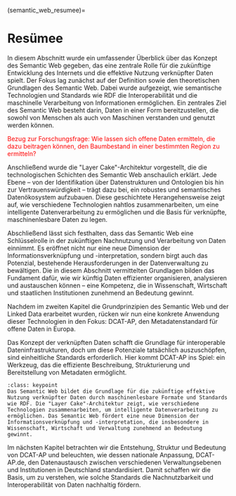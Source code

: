 (semantic_web_resumee)=
# Resümee
 
In diesem Abschnitt wurde ein umfassender Überblick über das Konzept des Semantic Web gegeben, das eine zentrale Rolle für die zukünftige Entwicklung des Internets und die effektive Nutzung verknüpfter Daten spielt. Der Fokus lag zunächst auf der Definition sowie den theoretischen Grundlagen des Semantic Web. Dabei wurde aufgezeigt, wie semantische Technologien und Standards wie RDF die Interoperabilität und die maschinelle Verarbeitung von Informationen ermöglichen. Ein zentrales Ziel des Semantic Web besteht darin, Daten in einer Form bereitzustellen, die sowohl von Menschen als auch von Maschinen verstanden und genutzt werden können.

<span style="color:red">Bezug zur Forschungsfrage: Wie lassen sich offene Daten ermitteln, die dazu beitragen können, den Baumbestand in einer bestimmten Region zu ermitteln?</span>


Anschließend wurde die "Layer Cake"-Architektur vorgestellt, die die technologischen Schichten des Semantic Web anschaulich erklärt. Jede Ebene – von der Identifikation über Datenstrukturen und Ontologien bis hin zur Vertrauenswürdigkeit – trägt dazu bei, ein robustes und semantisches Datenökosystem aufzubauen. Diese geschichtete Herangehensweise zeigt auf, wie verschiedene Technologien nahtlos zusammenarbeiten, um eine intelligente Datenverarbeitung zu ermöglichen und die Basis für verknüpfte, maschinenlesbare Daten zu legen.

Abschließend lässt sich festhalten, dass das Semantic Web eine Schlüsselrolle in der zukünftigen Nachnutzung und Verarbeitung von Daten einnimmt. Es eröffnet nicht nur eine neue Dimension der Informationsverknüpfung und -interpretation, sondern birgt auch das Potenzial, bestehende Herausforderungen in der Datenverwaltung zu bewältigen. Die in diesem Abschnitt vermittelten Grundlagen bilden das Fundament dafür, wie wir künftig Daten effizienter organisieren, analysieren und austauschen können – eine Kompetenz, die in Wissenschaft, Wirtschaft und staatlichen Institutionen zunehmend an Bedeutung gewinnt.

Nachdem im zweiten Kapitel die Grundprinzipien des Semantic Web und der Linked Data erarbeitet wurden, rücken wir nun eine konkrete Anwendung dieser Technologien in den Fokus: DCAT-AP, den Metadatenstandard für offene Daten in Europa.

Das Konzept der verknüpften Daten schafft die Grundlage für interoperable Dateninfrastrukturen, doch um diese Potenziale tatsächlich auszuschöpfen, sind einheitliche Standards erforderlich. Hier kommt DCAT-AP ins Spiel: ein Werkzeug, das die effiziente Beschreibung, Strukturierung und Bereitstellung von Metadaten ermöglicht.

```{admonition} Was  Sie mitnehmen sollten
:class: keypoint 
Das Semantic Web bildet die Grundlage für die zukünftige effektive Nutzung verknüpfter Daten durch maschinenlesbare Formate und Standards wie RDF. Die "Layer Cake"-Architektur zeigt, wie verschiedene Technologien zusammenarbeiten, um intelligente Datenverarbeitung zu ermöglichen. Das Semantic Web fördert eine neue Dimension der Informationsverknüpfung und -interpretation, die insbesondere in Wissenschaft, Wirtschaft und Verwaltung zunehmend an Bedeutung gewinnt.
```

Im nächsten Kapitel betrachten wir die Entstehung, Struktur und Bedeutung von DCAT-AP und beleuchten, wie dessen nationale Anpassung, DCAT-AP.de, den Datenaustausch zwischen verschiedenen Verwaltungsebenen und Institutionen in Deutschland standardisiert. Damit schaffen wir die Basis, um zu verstehen, wie solche Standards die Nachnutzbarkeit und Interoperabilität von Daten nachhaltig fördern.
